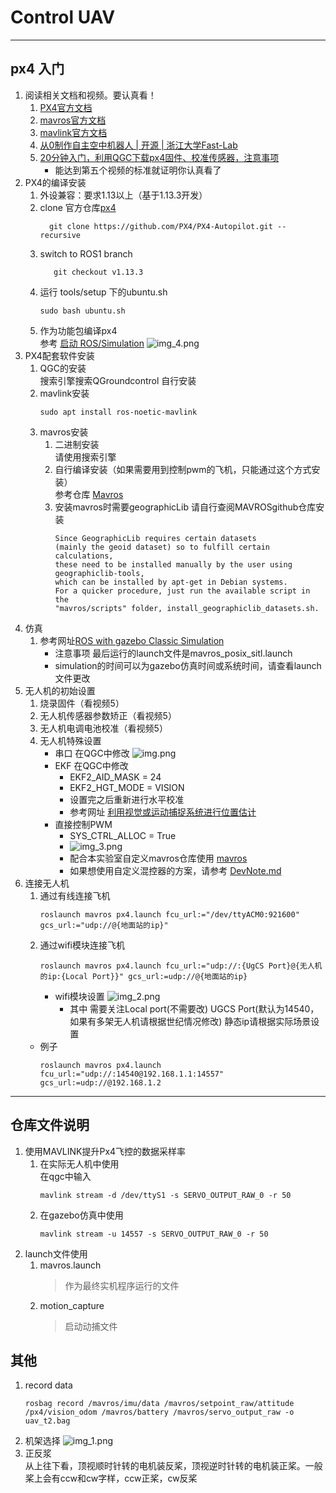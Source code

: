 # Control UAV  

------
px4 入门
-------
   1. 阅读相关文档和视频。要认真看！
      1. [PX4官方文档](https://docs.px4.io/)
      2. [mavros官方文档](http://wiki.ros.org/mavros)
      3. [mavlink官方文档](https://mavlink.io/en/)
      4. [从0制作自主空中机器人 | 开源 | 浙江大学Fast-Lab](https://www.bilibili.com/video/BV1WZ4y167me)
      5. [20分钟入门，利用QGC下载px4固件、校准传感器，注意事项](https://www.bilibili.com/video/BV1M54y1R71u)
         - 能达到第五个视频的标准就证明你认真看了
   2. PX4的编译安装
      1. 外设兼容：要求1.13以上（基于1.13.3开发）
      2. clone 官方仓库[px4](https://github.com/PX4/PX4-Autopilot.git)
         ````Shell
           git clone https://github.com/PX4/PX4-Autopilot.git --recursive
         ````
      3. switch to ROS1 branch
         ````Shell
            git checkout v1.13.3
         ````
      4. 运行 tools/setup 下的ubuntu.sh
         ````Shell
         sudo bash ubuntu.sh
         ````
      5. 作为功能包编译px4 \
         参考 [启动 ROS/Simulation](https://docs.px4.io/main/zh/simulation/ros_interface.html)
         ![img_4.png](img_4.png)
   3. PX4配套软件安装
      1. QGC的安装 \
         搜索引擎搜索QGroundcontrol 自行安装
      2. mavlink安装 
         ````Shell
         sudo apt install ros-noetic-mavlink
         ````
      3. mavros安装
         1. 二进制安装  
            请使用搜索引擎
         2. 自行编译安装（如果需要用到控制pwm的飞机，只能通过这个方式安装）\
            参考仓库  [Mavros](https://github.com/jackxiongh/mavros)
         3. 安装mavros时需要geographicLib 请自行查阅MAVROSgithub仓库安装
            ```
            Since GeographicLib requires certain datasets 
            (mainly the geoid dataset) so to fulfill certain calculations, 
            these need to be installed manually by the user using geographiclib-tools,
            which can be installed by apt-get in Debian systems. 
            For a quicker procedure, just run the available script in the
            "mavros/scripts" folder, install_geographiclib_datasets.sh.
            ```
   4. 仿真
      1. 参考网址[ROS with gazebo Classic Simulation](http://docs.px4.io/main/en/simulation/ros_interface.html)
         - 注意事项 最后运行的launch文件是mavros_posix_sitl.launch
         - simulation的时间可以为gazebo仿真时间或系统时间，请查看launch文件更改
   5. 无人机的初始设置
      1. 烧录固件（看视频5）
      2. 无人机传感器参数矫正（看视频5）
      3. 无人机电调电池校准（看视频5）
      4. 无人机特殊设置
         - 串口 在QGC中修改
           ![img.png](img.png)
         - EKF 在QGC中修改
           - EKF2_AID_MASK = 24
           - EKF2_HGT_MODE = VISION
           - 设置完之后重新进行水平校准
           - 参考网址 [利用视觉或运动捕捉系统进行位置估计](https://docs.px4.io/main/zh/ros/external_position_estimation.html)
         - 直接控制PWM
           - SYS_CTRL_ALLOC = True
           - ![img_3.png](img_3.png)
           - 配合本实验室自定义mavros仓库使用 [mavros](https://github.com/jackxiongh/mavros)
           - 如果想使用自定义混控器的方案，请参考 [DevNote.md](DevNote.md)
   6. 连接无人机
      1. 通过有线连接飞机
         ```` Shell
         roslaunch mavros px4.launch fcu_url:="/dev/ttyACM0:921600" gcs_url:="udp://@{地面站的ip}"
         ````
      2.  通过wifi模块连接飞机
           ```` Shell
           roslaunch mavros px4.launch fcu_url:="udp://:{UgCS Port}@{无人机的ip:{Local Port}}" gcs_url:=udp://@{地面站的ip}
           ```` 
          - wifi模块设置
            ![img_2.png](img_2.png)
            - 其中 需要关注Local port(不需要改) UGCS Port(默认为14540，如果有多架无人机请根据世纪情况修改) 静态ip请根据实际场景设置 
      - 例子
         ```` Shell
         roslaunch mavros px4.launch fcu_url:="udp://:14540@192.168.1.1:14557" gcs_url:=udp://@192.168.1.2
         ````
-----

仓库文件说明
---------

1. 使用MAVLINK提升Px4飞控的数据采样率
   1. 在实际无人机中使用 \
      在qgc中输入
       ```` Shell
       mavlink stream -d /dev/ttyS1 -s SERVO_OUTPUT_RAW_0 -r 50
       ````
   2. 在gazebo仿真中使用
      ```` Shell
      mavlink stream -u 14557 -s SERVO_OUTPUT_RAW_0 -r 50
      ````
2. launch文件使用
   1. mavros.launch 
      > 作为最终实机程序运行的文件
   2. motion_capture
      > 启动动捕文件
   


   
其他
------
1. record data
   ```` Shell
   rosbag record /mavros/imu/data /mavros/setpoint_raw/attitude /px4/vision_odom /mavros/battery /mavros/servo_output_raw -o uav_t2.bag
   ````
2. 机架选择
   ![img_1.png](img_1.png)
3. 正反浆 \
   从上往下看，顶视顺时针转的电机装反桨，顶视逆时针转的电机装正桨。一般桨上会有ccw和cw字样，ccw正桨，cw反桨